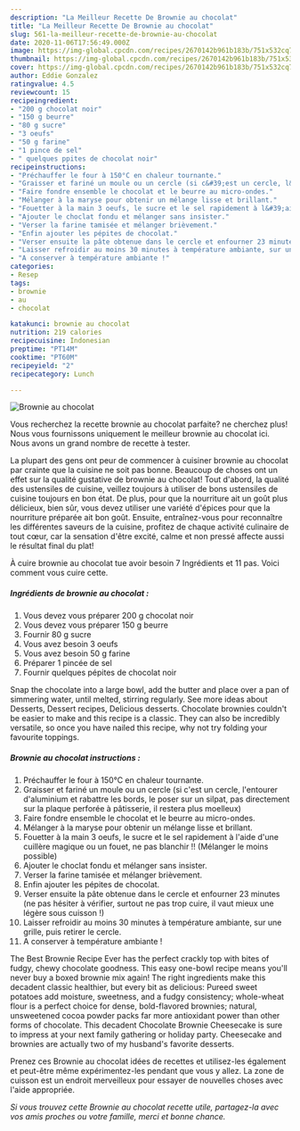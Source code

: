 ```yaml
---
description: "La Meilleur Recette De Brownie au chocolat"
title: "La Meilleur Recette De Brownie au chocolat"
slug: 561-la-meilleur-recette-de-brownie-au-chocolat
date: 2020-11-06T17:56:49.000Z
image: https://img-global.cpcdn.com/recipes/2670142b961b183b/751x532cq70/brownie-au-chocolat-photo-principale-de-la-recette.jpg
thumbnail: https://img-global.cpcdn.com/recipes/2670142b961b183b/751x532cq70/brownie-au-chocolat-photo-principale-de-la-recette.jpg
cover: https://img-global.cpcdn.com/recipes/2670142b961b183b/751x532cq70/brownie-au-chocolat-photo-principale-de-la-recette.jpg
author: Eddie Gonzalez
ratingvalue: 4.5
reviewcount: 15
recipeingredient:
- "200 g chocolat noir"
- "150 g beurre"
- "80 g sucre"
- "3 oeufs"
- "50 g farine"
- "1 pince de sel"
- " quelques ppites de chocolat noir"
recipeinstructions:
- "Préchauffer le four à 150°C en chaleur tournante."
- "Graisser et fariné un moule ou un cercle (si c&#39;est un cercle, l&#39;entourer d&#39;aluminium et rabattre les bords, le poser sur un silpat, pas directement sur la plaque perforée à pâtisserie, il restera plus moelleux)"
- "Faire fondre ensemble le chocolat et le beurre au micro-ondes."
- "Mélanger à la maryse pour obtenir un mélange lisse et brillant."
- "Fouetter à la main 3 oeufs, le sucre et le sel rapidement à l&#39;aide d&#39;une cuillère magique ou un fouet, ne pas blanchir !! (Mélanger le moins possible)"
- "Ajouter le choclat fondu et mélanger sans insister."
- "Verser la farine tamisée et mélanger brièvement."
- "Enfin ajouter les pépites de chocolat."
- "Verser ensuite la pâte obtenue dans le cercle et enfourner 23 minutes (ne pas hésiter à vérifier, surtout ne pas trop cuire, il vaut mieux une légère sous cuisson !)"
- "Laisser refroidir au moins 30 minutes à température ambiante, sur une grille, puis retirer le cercle."
- "A conserver à température ambiante !"
categories:
- Resep
tags:
- brownie
- au
- chocolat

katakunci: brownie au chocolat 
nutrition: 219 calories
recipecuisine: Indonesian
preptime: "PT14M"
cooktime: "PT60M"
recipeyield: "2"
recipecategory: Lunch

---
```



![Brownie au chocolat](https://img-global.cpcdn.com/recipes/2670142b961b183b/751x532cq70/brownie-au-chocolat-photo-principale-de-la-recette.jpg)

Vous recherchez la recette brownie au chocolat parfaite? ne cherchez plus! Nous vous fournissons uniquement le meilleur brownie au chocolat ici. Nous avons un grand nombre de recette à tester.

La plupart des gens ont peur de commencer à cuisiner brownie au chocolat par crainte que la cuisine ne soit pas bonne. Beaucoup de choses ont un effet sur la qualité gustative de brownie au chocolat! Tout d'abord, la qualité des ustensiles de cuisine, veillez toujours à utiliser de bons ustensiles de cuisine toujours en bon état. De plus, pour que la nourriture ait un goût plus délicieux, bien sûr, vous devez utiliser une variété d'épices pour que la nourriture préparée ait bon goût. Ensuite, entraînez-vous pour reconnaître les différentes saveurs de la cuisine, profitez de chaque activité culinaire de tout cœur, car la sensation d'être excité, calme et non pressé affecte aussi le résultat final du plat!

<!--inarticleads1-->

À cuire brownie au chocolat tue avoir besoin 7 Ingrédients et 11 pas. Voici comment vous cuire cette.

##### Ingrédients de brownie au chocolat :

1. Vous devez vous préparer 200 g chocolat noir
1. Vous devez vous préparer 150 g beurre
1. Fournir 80 g sucre
1. Vous avez besoin 3 oeufs
1. Vous avez besoin 50 g farine
1. Préparer 1 pincée de sel
1. Fournir  quelques pépites de chocolat noir


Snap the chocolate into a large bowl, add the butter and place over a pan of simmering water, until melted, stirring regularly. See more ideas about Desserts, Dessert recipes, Delicious desserts. Chocolate brownies couldn&#39;t be easier to make and this recipe is a classic. They can also be incredibly versatile, so once you have nailed this recipe, why not try folding your favourite toppings. 

<!--inarticleads2-->

##### Brownie au chocolat instructions :

1. Préchauffer le four à 150°C en chaleur tournante.
1. Graisser et fariné un moule ou un cercle (si c&#39;est un cercle, l&#39;entourer d&#39;aluminium et rabattre les bords, le poser sur un silpat, pas directement sur la plaque perforée à pâtisserie, il restera plus moelleux)
1. Faire fondre ensemble le chocolat et le beurre au micro-ondes.
1. Mélanger à la maryse pour obtenir un mélange lisse et brillant.
1. Fouetter à la main 3 oeufs, le sucre et le sel rapidement à l&#39;aide d&#39;une cuillère magique ou un fouet, ne pas blanchir !! (Mélanger le moins possible)
1. Ajouter le choclat fondu et mélanger sans insister.
1. Verser la farine tamisée et mélanger brièvement.
1. Enfin ajouter les pépites de chocolat.
1. Verser ensuite la pâte obtenue dans le cercle et enfourner 23 minutes (ne pas hésiter à vérifier, surtout ne pas trop cuire, il vaut mieux une légère sous cuisson !)
1. Laisser refroidir au moins 30 minutes à température ambiante, sur une grille, puis retirer le cercle.
1. A conserver à température ambiante !


The Best Brownie Recipe Ever has the perfect crackly top with bites of fudgy, chewy chocolate goodness. This easy one-bowl recipe means you&#39;ll never buy a boxed brownie mix again! The right ingredients make this decadent classic healthier, but every bit as delicious: Pureed sweet potatoes add moisture, sweetness, and a fudgy consistency; whole-wheat flour is a perfect choice for dense, bold-flavored brownies; natural, unsweetened cocoa powder packs far more antioxidant power than other forms of chocolate. This decadent Chocolate Brownie Cheesecake is sure to impress at your next family gathering or holiday party. Cheesecake and brownies are actually two of my husband&#39;s favorite desserts. 

<!--inarticleads1-->

<p>
Prenez ces Brownie au chocolat idées de recettes et utilisez-les également et peut-être même expérimentez-les pendant que vous y allez. La zone de cuisson est un endroit merveilleux pour essayer de nouvelles choses avec l'aide appropriée.
</p>

<p>
<i>Si vous trouvez cette Brownie au chocolat recette utile, partagez-la avec vos amis proches ou votre famille, merci et bonne chance.</i>
</p>
